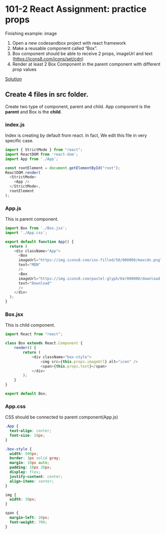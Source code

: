 # 101-2 React Assignment: practice props

Finishing example: image

1. Open a new codesandbox project with react framework
2. Make a reusable component called “Box”.
3. Box component should be able to receive 2 props,
imageUrl and text (https://icons8.com/icons/set/cdn)
4. Render at least 2 Box Component in the parent
component with different prop values

[Solution](https://codesandbox.io/s/epic-cherry-r0x46?file=/src/App.js)

## Create 4 files in src folder.
Create two type of component, parent and child.
App component is the **parent** and Box is the **child**.

### index.js
Index is creating by default from react. In fact, We edit this file in very specific case.

```js
import { StrictMode } from "react";
import ReactDOM from 'react-dom';
import App from './App';

const rootElement = document.getElementById("root");
ReactDOM.render(
  <StrictMode>
    <App />
  </StrictMode>,
  rootElement
);
```

### App.js
This is parent component.
```js
import Box from './Box.jsx';
import './App.css';

export default function App() {
  return (
    <div className="App">
      <Box
      imageUrl="https://img.icons8.com/ios-filled/50/000000/maxcdn.png"
      text="MDN"
      />
      <Box
      imageUrl="https://img.icons8.com/pastel-glyph/64/000000/download-from-cloud--v1.png"
      text="Download"
      />
    </div>
  );
}
```

### Box.jsx
This is child component.
```js
import React from "react";

class Box extends React.Component {
    render() {
        return (
            <div className="box-style">
                <img src={this.props.imageUrl} alt="icon" />
                <span>{this.props.text}</span>
            </div>
        );
    }
}

export default Box;
```

### App.css
CSS should be connected to parent component(App.js)
```css
.App {
  text-align: center;
  font-size: 18px;
}

.box-style {
  width: 500px;
  border: 3px solid gray;
  margin: 10px auto;
  padding: 10px 20px;
  display: flex;
  justify-content: center;
  align-items: center;
}

img {
  width: 30px;
}

span {
  margin-left: 20px;
  font-weight: 700;
}
```